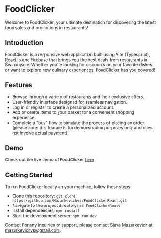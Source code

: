 # FoodClicker

Welcome to FoodClicker, your ultimate destination for discovering the latest food sales and promotions in restaurants!

## Introduction

FoodClicker is a responsive web application built using Vite (Typescript), React.js and Firebase that brings you the best deals from restaurants in Świnoujście. Whether you're looking for discounts on your favorite dishes or want to explore new culinary experiences, FoodClicker has you covered!

## Features

- Browse through a variety of restaurants and their exclusive offers.
- User-friendly interface designed for seamless navigation. 
- Log in or register to create a personalized account.
- Add or delete items to your basket for a convenient shopping experience.
- Complete a "buy" flow to simulate the process of placing an order (please note: this feature is for demonstration purposes only and does not involve actual payment).

## Demo
Check out the live demo of FoodClicker [here](https://mazurkevichvs.github.io/FoodClickerReact/)

## Getting Started

To run FoodClicker locally on your machine, follow these steps:

- Clone this repository: `git clone https://github.com/Mazurkevichvs/FoodClickerReact.git`
- Navigate to the project directory: `cd FoodClickerReact`
- Install dependencies: `npm install`
- Start the development server: `npm run dev`

Contact
For any inquiries or support, please contact Slava Mazurkevich at mazurkevichvs@gmail.com.